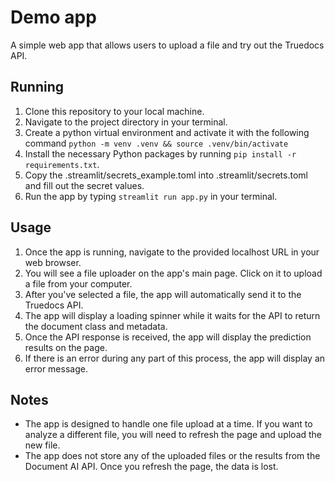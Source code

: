 # Demo app

A simple web app that allows users to upload a file and try out the Truedocs API.

## Running

1. Clone this repository to your local machine.
1. Navigate to the project directory in your terminal.
1. Create a python virtual environment and activate it with the following command `python -m venv .venv && source .venv/bin/activate`
1. Install the necessary Python packages by running `pip install -r requirements.txt`.
1. Copy the .streamlit/secrets_example.toml into .streamlit/secrets.toml and fill out the secret values.
1. Run the app by typing `streamlit run app.py` in your terminal.

## Usage

1. Once the app is running, navigate to the provided localhost URL in your web browser.
1. You will see a file uploader on the app's main page. Click on it to upload a file from your computer.
1. After you've selected a file, the app will automatically send it to the Truedocs API.
1. The app will display a loading spinner while it waits for the API to return the document class and metadata.
1. Once the API response is received, the app will display the prediction results on the page.
1. If there is an error during any part of this process, the app will display an error message.

## Notes

- The app is designed to handle one file upload at a time. If you want to analyze a different file, you will need to refresh the page and upload the new file.
- The app does not store any of the uploaded files or the results from the Document AI API. Once you refresh the page, the data is lost.
